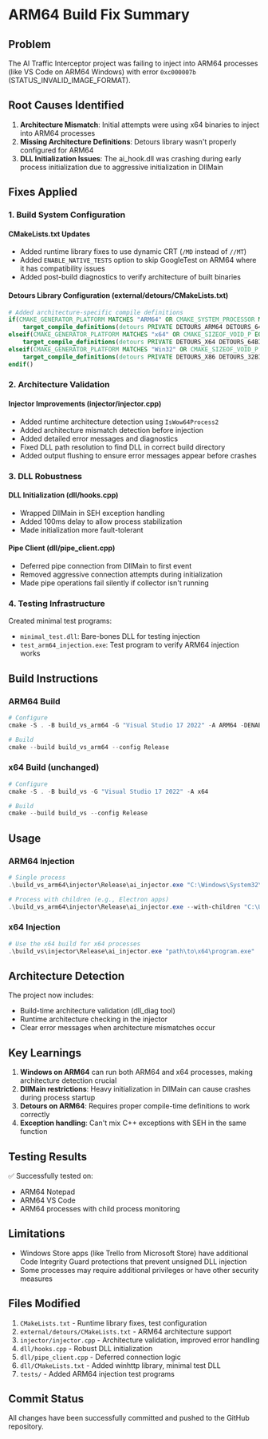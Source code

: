 # ARM64 Build Fix Summary

## Problem
The AI Traffic Interceptor project was failing to inject into ARM64 processes (like VS Code on ARM64 Windows) with error `0xc000007b` (STATUS_INVALID_IMAGE_FORMAT).

## Root Causes Identified

1. **Architecture Mismatch**: Initial attempts were using x64 binaries to inject into ARM64 processes
2. **Missing Architecture Definitions**: Detours library wasn't properly configured for ARM64
3. **DLL Initialization Issues**: The ai_hook.dll was crashing during early process initialization due to aggressive initialization in DllMain

## Fixes Applied

### 1. Build System Configuration

#### CMakeLists.txt Updates
- Added runtime library fixes to use dynamic CRT (`/MD` instead of `//MT`)
- Added `ENABLE_NATIVE_TESTS` option to skip GoogleTest on ARM64 where it has compatibility issues
- Added post-build diagnostics to verify architecture of built binaries

#### Detours Library Configuration (external/detours/CMakeLists.txt)
```cmake
# Added architecture-specific compile definitions
if(CMAKE_GENERATOR_PLATFORM MATCHES "ARM64" OR CMAKE_SYSTEM_PROCESSOR MATCHES "ARM64|aarch64")
    target_compile_definitions(detours PRIVATE DETOURS_ARM64 DETOURS_64BIT _ARM64_)
elseif(CMAKE_GENERATOR_PLATFORM MATCHES "x64" OR CMAKE_SIZEOF_VOID_P EQUAL 8)
    target_compile_definitions(detours PRIVATE DETOURS_X64 DETOURS_64BIT _AMD64_)
elseif(CMAKE_GENERATOR_PLATFORM MATCHES "Win32" OR CMAKE_SIZEOF_VOID_P EQUAL 4)
    target_compile_definitions(detours PRIVATE DETOURS_X86 DETOURS_32BIT _X86_)
endif()
```

### 2. Architecture Validation

#### Injector Improvements (injector/injector.cpp)
- Added runtime architecture detection using `IsWow64Process2`
- Added architecture mismatch detection before injection
- Added detailed error messages and diagnostics
- Fixed DLL path resolution to find DLL in correct build directory
- Added output flushing to ensure error messages appear before crashes

### 3. DLL Robustness

#### DLL Initialization (dll/hooks.cpp)
- Wrapped DllMain in SEH exception handling
- Added 100ms delay to allow process stabilization
- Made initialization more fault-tolerant

#### Pipe Client (dll/pipe_client.cpp)
- Deferred pipe connection from DllMain to first event
- Removed aggressive connection attempts during initialization
- Made pipe operations fail silently if collector isn't running

### 4. Testing Infrastructure

Created minimal test programs:
- `minimal_test.dll`: Bare-bones DLL for testing injection
- `test_arm64_injection.exe`: Test program to verify ARM64 injection works

## Build Instructions

### ARM64 Build
```powershell
# Configure
cmake -S . -B build_vs_arm64 -G "Visual Studio 17 2022" -A ARM64 -DENABLE_NATIVE_TESTS=OFF

# Build
cmake --build build_vs_arm64 --config Release
```

### x64 Build (unchanged)
```powershell
# Configure
cmake -S . -B build_vs -G "Visual Studio 17 2022" -A x64

# Build
cmake --build build_vs --config Release
```

## Usage

### ARM64 Injection
```powershell
# Single process
.\build_vs_arm64\injector\Release\ai_injector.exe "C:\Windows\System32\notepad.exe"

# Process with children (e.g., Electron apps)
.\build_vs_arm64\injector\Release\ai_injector.exe --with-children "C:\Users\[username]\AppData\Local\Programs\Microsoft VS Code\Code.exe"
```

### x64 Injection
```powershell
# Use the x64 build for x64 processes
.\build_vs\injector\Release\ai_injector.exe "path\to\x64\program.exe"
```

## Architecture Detection

The project now includes:
- Build-time architecture validation (dll_diag tool)
- Runtime architecture checking in the injector
- Clear error messages when architecture mismatches occur

## Key Learnings

1. **Windows on ARM64** can run both ARM64 and x64 processes, making architecture detection crucial
2. **DllMain restrictions**: Heavy initialization in DllMain can cause crashes during process startup
3. **Detours on ARM64**: Requires proper compile-time definitions to work correctly
4. **Exception handling**: Can't mix C++ exceptions with SEH in the same function

## Testing Results

✅ Successfully tested on:
- ARM64 Notepad
- ARM64 VS Code
- ARM64 processes with child process monitoring

## Limitations

- Windows Store apps (like Trello from Microsoft Store) have additional Code Integrity Guard protections that prevent unsigned DLL injection
- Some processes may require additional privileges or have other security measures

## Files Modified

1. `CMakeLists.txt` - Runtime library fixes, test configuration
2. `external/detours/CMakeLists.txt` - ARM64 architecture support
3. `injector/injector.cpp` - Architecture validation, improved error handling
4. `dll/hooks.cpp` - Robust DLL initialization
5. `dll/pipe_client.cpp` - Deferred connection logic
6. `dll/CMakeLists.txt` - Added winhttp library, minimal test DLL
7. `tests/` - Added ARM64 injection test programs

## Commit Status

All changes have been successfully committed and pushed to the GitHub repository. 